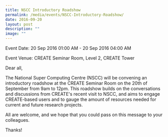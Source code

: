 ```yaml
---
title: NSCC Introductory Roadshow
permalink: /media/events/NSCC-Introductory-Roadshow/
date: 2016-09-20
layout: post
description: ""
image: ""
---
```

Event Date: 20 Sep 2016 01:00 AM - 20 Sep 2016 04:00 AM

Event Venue: CREATE Seminar Room, Level 2, CREATE Tower

Dear all,

The National Super Computing Centre (NSCC) will be convening an introductory roadshow at the CREATE Seminar Room on the 20th of September from 9am to 12pm. This roadshow builds on the conversations and discussions from CREATE's recent visit to NSCC, and aims to engage CREATE-based users and to gauge the amount of resources needed for current and future research projects.

All are welcome, and we hope that you could pass on this message to your colleagues.

  
Thanks!
